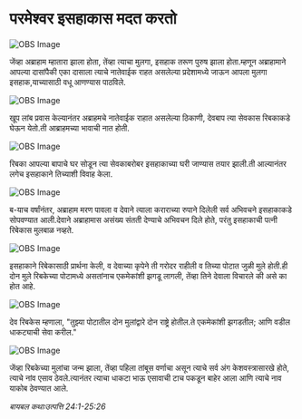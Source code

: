 # परमेश्वर इसहाकास मदत करतो

![OBS Image](https://cdn.door43.org/obs/jpg/360px/obs-en-06-01.jpg)

जेंव्हा अब्राहाम म्हातारा झाला होता, तेंव्हा त्याचा मुलगा, इसहाक तरूण पुरुष झाला होता.म्हणून अब्राहामाने आपल्या दासांपैकी एका दासाला त्याचे नातेवाईक राहत असलेल्या प्रदेशामध्ये जाऊन आपला मुलगा इसहाक,याच्यासाठी वधू आणण्यास पाठविले.

![OBS Image](https://cdn.door43.org/obs/jpg/360px/obs-en-06-02.jpg)

खूप लांब प्रवास केल्यानंतर अब्राहमचे नातेवाईक राहात असलेल्या ठिकाणी, देवबाप त्या सेवकास रिबकाकडे घेऊन येतो.ती आब्राहमच्या भावाची नात होती.

![OBS Image](https://cdn.door43.org/obs/jpg/360px/obs-en-06-03.jpg)

रिबका आपल्या बापाचे घर सोडून त्या सेवकाबरोबर इसहाकाच्या घरी जाण्यास तयार झाली.ती आल्यानंतर लगेच इसहाकाने तिच्याशी विवाह केला.

![OBS Image](https://cdn.door43.org/obs/jpg/360px/obs-en-06-04.jpg)

ब-याच वर्षांनंतर, अब्राहाम मरण पावला व देवाने त्याला कराराच्या रुपाने दिलेली सर्व अभिवचने इसहाकाकडे सोपवण्यात आली.देवाने अब्राहामास असंख्य संतती देण्याचे अभिवचन दिले होते, परंतु इसहाकाची पत्नी रिबेकास मुलबाळ नव्हते.

![OBS Image](https://cdn.door43.org/obs/jpg/360px/obs-en-06-05.jpg)

इसहाकाने रिबेकासाठी प्रार्थना केली, व देवाच्या कृपेने ती गरोदर राहीली व  तिच्या पोटात जुळी मुले होती.ही दोन मुले रिबकेच्या पोटामध्ये असतांनाच एकमेकांशी झगडू लागली, तेंव्हा तिने देवाला विचारले की असे का होत आहे.

![OBS Image](https://cdn.door43.org/obs/jpg/360px/obs-en-06-06.jpg)

देव रिबकेस म्हणाला, "तुझ्या पोटातील दोन मुलांद्वारे  दोन राष्ट्रे होतील.ते एकमेकांशी झगडतील; आणि वडील धाकट्याची सेवा करील."

![OBS Image](https://cdn.door43.org/obs/jpg/360px/obs-en-06-07.jpg)

जेंव्हा रिबकेच्या मुलांचा जन्म झाला, तेंव्हा पहिला तांबूस वर्णाचा असून त्याचे सर्व अंग केशवस्त्रासारखे होते, त्याचे नांव एसाव ठेवले.त्यानंतर त्याचा धाकटा भाऊ एसावाची टाच पकडून बाहेर आला आणि त्याचे नाव याकोब ठेवण्यात आले.

_बायबल कथाःउत्पत्ति 24:1-25:26_